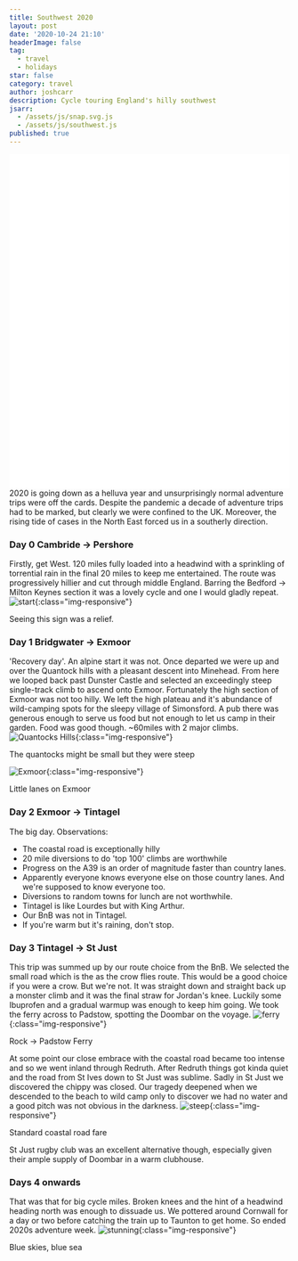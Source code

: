```yaml
---
title: Southwest 2020
layout: post
date: '2020-10-24 21:10'
headerImage: false
tag:
  - travel
  - holidays
star: false
category: travel
author: joshcarr
description: Cycle touring England's hilly southwest
jsarr:
  - /assets/js/snap.svg.js
  - /assets/js/southwest.js
published: true
---
```


<style>
.container {
  position: sticky;
  position: -webkit-sticky;
  top:0;
  background-color: white;
  z-index:10;
  height: 15vh;
  overflow: hidden;
}
</style>
<div class="container">
<svg id="someID" width="100%" height="100%" preserveAspectRatio="none" viewBox="0 130 600 150" ></svg>
</div>

<div markdown="1" class="contentCont" id="scroll">
2020 is going down as a helluva year and unsurprisingly normal adventure trips were off the cards. Despite the pandemic a decade of adventure trips had to be marked, but clearly we were confined to the UK. Moreover, the rising tide of cases in the North East forced us in a southerly direction. 

### Day 0 Cambride -> Pershore
Firstly, get West. 120 miles fully loaded into a headwind with a sprinkling of torrential rain in the final 20 miles to keep me entertained. The route was progressively hillier and cut through middle England. Barring the Bedford -> Milton Keynes section it was a lovely cycle and one I would gladly repeat. 
![start](/assets/images/sw2020/pershore.jpg){:class="img-responsive"}
<figcaption>Seeing this sign was a relief.</figcaption>


### Day 1 Bridgwater -> Exmoor
'Recovery day'. An alpine start it was not. Once departed we were up and over the Quantock hills with a pleasant descent into Minehead. From here we looped back past Dunster Castle and selected an exceedingly steep single-track climb to ascend onto Exmoor. Fortunately the high section of Exmoor was not too hilly. We left the high plateau and it's abundance of wild-camping spots for the sleepy village of Simonsford. A pub there was generous enough to serve us food but not enough to let us camp in their garden. Food was good though. ~60miles with 2 major climbs. 
![Quantocks Hills](/assets/images/sw2020/quants.jpg){:class="img-responsive"}
<figcaption>The quantocks might be small but they were steep</figcaption>


![Exmoor](/assets/images/sw2020/exmoor.jpg){:class="img-responsive"}
<figcaption>Little lanes on Exmoor</figcaption>


### Day 2 Exmoor -> Tintagel
The big day. Observations:
- The coastal road is exceptionally hilly
- 20 mile diversions to do 'top 100' climbs are worthwhile
- Progress on the A39 is an order of magnitude faster than country lanes.
- Apparently everyone knows everyone else on those country lanes. And we're supposed to know everyone too.
- Diversions to random towns for lunch are not worthwhile.
- Tintagel is like Lourdes but with King Arthur.
- Our BnB was not in Tintagel.
- If you're warm but it's raining, don't stop.


### Day 3 Tintagel -> St Just
This trip was summed up by our route choice from the BnB. We selected the small road which is the as the crow flies route. This would be a good choice if you were a crow. But we're not. It was straight down and straight back up a monster climb and it was the final straw for Jordan's knee. Luckily some Ibuprofen and a gradual warmup was enough to keep him going. We took the ferry across to Padstow, spotting the Doombar on the voyage. 
![ferry](/assets/images/sw2020/ferry.jpg){:class="img-responsive"}
<figcaption>Rock -> Padstow Ferry</figcaption>


At some point our close embrace with the coastal road became too intense and so we went inland through Redruth. After Redruth things got kinda quiet and the road from St Ives down to St Just was sublime. Sadly in St Just we discovered the chippy was closed. Our tragedy deepened when we descended to the beach to wild camp only to discover we had no water and a good pitch was not obvious in the darkness. 
![steep](/assets/images/sw2020/steep.jpg){:class="img-responsive"}
<figcaption>Standard coastal road fare</figcaption>


St Just rugby club was an excellent alternative though, especially given their ample supply of Doombar in a warm clubhouse.

### Days 4 onwards
That was that for big cycle miles. Broken knees and the hint of a headwind heading north was enough to dissuade us. We pottered around Cornwall for a day or two before catching the train up to Taunton to get home. So ended 2020s adventure week. 
![stunning](/assets/images/sw2020/stunning.jpg){:class="img-responsive"}
<figcaption>Blue skies, blue sea</figcaption>
</div>
